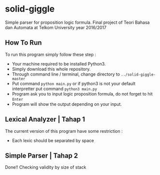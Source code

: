 # solid-giggle
Simple parser for proposition logic formula. Final project of Teori Bahasa dan Automata at Telkom University year 2016/2017

## How To Run
To run this program simply follow these step :
- Your machine required to be installed Python3.
- Simply download this whole repository.
- Through command line / terminal, change directory to `../solid-giggle-master`
- Put command `python main.py` or if python3 is not your default interpretter put command `python3 main.py`
- Program ask you to input logic proposition formula, do not forget to hit `Enter`
- Program will show the output depending on your input.

## Lexical Analyzer | Tahap 1
The current version of this program have some restriction :
- Each lexic should be separated by space

## Simple Parser | Tahap 2
Done!! Checking validity by size of stack
